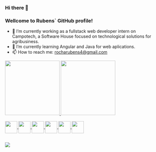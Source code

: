 ### Hi there 👋

<!--
**RubensCarvalhoRocha/RubensCarvalhoRocha** is a ✨ _special_ ✨ repository because its `README.md` (this file) appears on your GitHub profile.

Here are some ideas to get you started:

- 🔭 I’m currently working on Campotech, a Software House focused on technological solutions for agribusiness.
- 🌱 I’m currently learning Angular and Java.
- 👯 I’m looking to collaborate on ...
- 🤔 I’m looking for help with ...
- 💬 Ask me about ...
- 📫 How to reach me: rocharubens4@gmail.com
- 😄 Pronouns: ...
- ⚡ Fun fact: ...
-->

### Wellcome to Rubens` GitHub profile!

- 🔭 I’m currently working as a fullstack web developer intern on Campotech, a Software House focused on technological solutions for agribusiness.
- 🌱 I’m currently learning Angular and Java for web aplications.
- 📫 How to reach me: rocharubens4@gmail.com

<div>
  <a href="https://github.com/Pedrohswd">
  <img height="180em" whidth= 50% src="https://github-readme-stats.vercel.app/api?username=Pedrohswd&show_icons=true&theme=dark&include_all_commits=true&count_private=true"/>
  <img height="180em" whidth= 50% src="https://github-readme-stats.vercel.app/api/top-langs/?username=Pedrohswd&layout=compact&langs_count=7&theme=dark"/>
</div>

<div style="display: inline_block"><br>
  <img align="center" width="40" src="https://cdn.jsdelivr.net/gh/devicons/devicon/icons/java/java-original.svg" />
  <img align="center" width="40" src="https://cdn.jsdelivr.net/gh/devicons/devicon/icons/angularjs/angularjs-original.svg" />
  <img align="center" width="40" src="https://cdn.jsdelivr.net/gh/devicons/devicon/icons/javascript/javascript-original.svg" />
  <img align="center" width="40" src="https://cdn.jsdelivr.net/gh/devicons/devicon/icons/typescript/typescript-original.svg" />
  <img align="center" width="40" src="https://cdn.jsdelivr.net/gh/devicons/devicon/icons/spring/spring-original.svg" />       
  <img align="center" width="40" src="https://cdn.jsdelivr.net/gh/devicons/devicon/icons/postgresql/postgresql-original.svg" />
          
</div>
  
  ##

 <div> 
  <a href="https://www.linkedin.com/in/rubens-rocha-a219a5211/" target="_blank"><img src="https://img.shields.io/badge/-LinkedIn-%230077B5?style=for-the-badge&logo=linkedin&logoColor=white" target="_blank"></a> 

 
</div>

  
